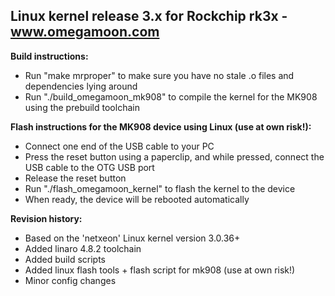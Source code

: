 Linux kernel release 3.x for Rockchip rk3x - www.omegamoon.com
--------------

**Build instructions:**
- Run "make mrproper" to make sure you have no stale .o files and dependencies lying around
- Run "./build_omegamoon_mk908" to compile the kernel for the MK908 using the prebuild toolchain
  
**Flash instructions for the MK908 device using Linux (use at own risk!):**
- Connect one end of the USB cable to your PC
- Press the reset button using a paperclip, and while pressed, connect the USB cable to the OTG USB port
- Release the reset button
- Run "./flash_omegamoon_kernel" to flash the kernel to the device
- When ready, the device will be rebooted automatically

**Revision history:**
- Based on the 'netxeon' Linux kernel version 3.0.36+
- Added linaro 4.8.2 toolchain
- Added build scripts
- Added linux flash tools + flash script for mk908 (use at own risk!)
- Minor config changes
